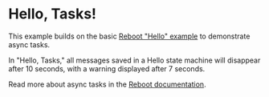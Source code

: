 # Hello, Tasks!

This example builds on the basic [Reboot "Hello"
example](https://github.com/reboot-dev/reboot-hello) to demonstrate async
tasks.

In "Hello, Tasks," all messages saved in a Hello state machine will disappear
after 10 seconds, with a warning displayed after 7 seconds.

Read more about async tasks in the [Reboot documentation](https://docs.reboot.dev/develop/calling#scheduling).

